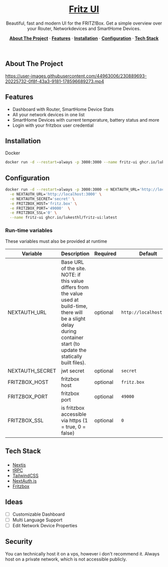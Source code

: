 <a href="https://github.com/lukesthl/fritz-ui">
  <h1 align="center">Fritz UI</h1>
</a>
<p align="center">
Beautiful, fast and modern UI for the FRITZ!Box. Get a simple overview over your Router, Networkdevices and SmartHome Devices. 
</p>
<p align="center">
  <a href="#about-the-project"><strong>About The Project</strong></a> ·
  <a href="#features"><strong>Features</strong></a> ·
  <a href="#installation"><strong>Installation</strong></a> ·
  <a href="#configuration"><strong>Configuration</strong></a> ·
  <a href="#tech-stack"><strong>Tech Stack</strong></a>
</p>
<br/>

## About The Project

https://user-images.githubusercontent.com/44963006/230889693-20225732-0f8f-43a3-9181-178596689273.mp4

## Features

- Dashboard with Router, SmartHome Device Stats
- All your network devices in one list
- SmartHome Devices with current temperature, battery status and more
- Login with your fritzbox user credential

## Installation

Docker

```bash
docker run -d --restart=always -p 3000:3000 --name fritz-ui ghcr.io/lukesthl/fritz-ui:latest
```

## Configuration

```bash
docker run -d --restart=always -p 3000:3000 -e NEXTAUTH_URL='http://localhost:3000' \
  -e NEXTAUTH_URL='http://localhost:3000' \
  -e NEXTAUTH_SECRET='secret' \
  -e FRITZBOX_HOST='fritz.box' \
  -e FRITZBOX_PORT='49000'  \
  -e FRITZBOX_SSL='0' \
  --name fritz-ui ghcr.io/lukesthl/fritz-ui:latest
```

### Run-time variables

These variables must also be provided at runtime

| Variable        | Description                                                                                                                                                                      | Required | Default                 |
| --------------- | -------------------------------------------------------------------------------------------------------------------------------------------------------------------------------- | -------- | ----------------------- |
| NEXTAUTH_URL    | Base URL of the site. NOTE: if this value differs from the value used at build-time, there will be a slight delay during container start (to update the statically built files). | optional | `http://localhost:3000` |
| NEXTAUTH_SECRET | jwt secret                                                                                                                                                                       | optional | `secret`                |
| FRITZBOX_HOST   | fritzbox host                                                                                                                                                                    | optional | `fritz.box`             |
| FRITZBOX_PORT   | fritzbox port                                                                                                                                                                    | optional | `49000`                 |
| FRITZBOX_SSL    | is fritzbox accessible via https (1 = true, 0 = false)                                                                                                                           | optional | `0`                     |

## Tech Stack

###

- [Nextjs](https://nextjs.org/)
- [tRPC](https://trpc.io/)
- [TailwindCSS](https://tailwindcss.com/)
- [NextAuth.js](https://next-auth.js.org/)
- [Fritzbox](https://github.com/lukesthl/fritzbox)

## Ideas

- [ ] Customizable Dashboard
- [ ] Multi Language Support
- [ ] Edit Network Device Properties

## Security

You can technically host it on a vps, however i don't recommend it. Always host on a private network, which is not accessible publicly.
